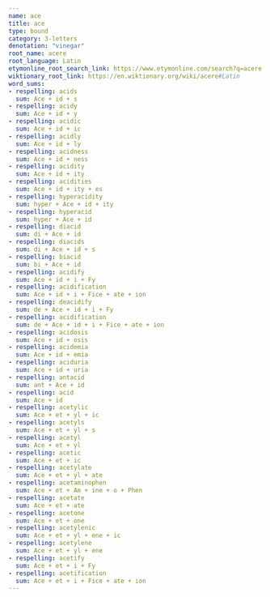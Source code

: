 ```yaml
---
name: ace
title: ace
type: bound
category: 3-letters
denotation: "vinegar"
root_name: acere
root_language: Latin
etymonline_root_search_link: https://www.etymonline.com/search?q=acere
wiktionary_root_link: https://en.wiktionary.org/wiki/acere#Latin
word_sums:
- respelling: acids
  sum: Ace + id + s
- respelling: acidy
  sum: Ace + id + y
- respelling: acidic
  sum: Ace + id + ic
- respelling: acidly
  sum: Ace + id + ly
- respelling: acidness
  sum: Ace + id + ness
- respelling: acidity
  sum: Ace + id + ity
- respelling: acidities
  sum: Ace + id + ity + es
- respelling: hyperacidity
  sum: hyper + Ace + id + ity
- respelling: hyperacid
  sum: hyper + Ace + id
- respelling: diacid
  sum: di + Ace + id
- respelling: diacids
  sum: di + Ace + id + s
- respelling: biacid
  sum: bi + Ace + id
- respelling: acidify
  sum: Ace + id + i + Fy
- respelling: acidification
  sum: Ace + id + i + Fice + ate + ion
- respelling: deacidify
  sum: de + Ace + id + i + Fy
- respelling: acidification
  sum: de + Ace + id + i + Fice + ate + ion
- respelling: acidosis
  sum: Ace + id + osis
- respelling: acidemia
  sum: Ace + id + emia
- respelling: aciduria
  sum: Ace + id + uria
- respelling: antacid
  sum: ant + Ace + id
- respelling: acid
  sum: Ace + id
- respelling: acetylic
  sum: Ace + et + yl + ic
- respelling: acetyls
  sum: Ace + et + yl + s
- respelling: acetyl
  sum: Ace + et + yl
- respelling: acetic
  sum: Ace + et + ic
- respelling: acetylate
  sum: Ace + et + yl + ate
- respelling: acetaminophen
  sum: Ace + et + Am + ine + o + Phen
- respelling: acetate
  sum: Ace + et + ate
- respelling: acetone
  sum: Ace + et + one
- respelling: acetylenic
  sum: Ace + et + yl + ene + ic
- respelling: acetylene
  sum: Ace + et + yl + ene
- respelling: acetify
  sum: Ace + et + i + Fy
- respelling: acetification
  sum: Ace + et + i + Fice + ate + ion
---
```

